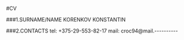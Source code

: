 #CV

###1.SURNAME/NAME
KORENKOV KONSTANTIN

###2.CONTACTS
tel: +375-29-553-82-17
mail: croc94@mail.----------

